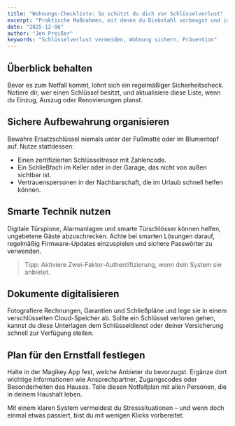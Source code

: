 ```yaml
---
title: "Wohnungs-Checkliste: So schützt du dich vor Schlüsselverlust"
excerpt: "Praktische Maßnahmen, mit denen du Diebstahl vorbeugst und im Ernstfall schnell Ersatzschlüssel zur Hand hast."
date: "2025-12-06"
author: "Jen Preißer"
keywords: "Schlüsselverlust vermeiden, Wohnung sichern, Prävention"
---
```


## Überblick behalten

Bevor es zum Notfall kommt, lohnt sich ein regelmäßiger Sicherheitscheck. Notiere dir, wer einen Schlüssel besitzt, und aktualisiere diese Liste, wenn du Einzug, Auszug oder Renovierungen planst.

## Sichere Aufbewahrung organisieren

Bewahre Ersatzschlüssel niemals unter der Fußmatte oder im Blumentopf auf. Nutze stattdessen:

- Einen zertifizierten Schlüsseltresor mit Zahlencode.
- Ein Schließfach im Keller oder in der Garage, das nicht von außen sichtbar ist.
- Vertrauenspersonen in der Nachbarschaft, die im Urlaub schnell helfen können.

## Smarte Technik nutzen

Digitale Türspione, Alarmanlagen und smarte Türschlösser können helfen, ungebetene Gäste abzuschrecken. Achte bei smarten Lösungen darauf, regelmäßig Firmware-Updates einzuspielen und sichere Passwörter zu verwenden.

> Tipp: Aktiviere Zwei-Faktor-Authentifizierung, wenn dein System sie anbietet.

## Dokumente digitalisieren

Fotografiere Rechnungen, Garantien und Schließpläne und lege sie in einem verschlüsselten Cloud-Speicher ab. Sollte ein Schlüssel verloren gehen, kannst du diese Unterlagen dem Schlüsseldienst oder deiner Versicherung schnell zur Verfügung stellen.

## Plan für den Ernstfall festlegen

Halte in der Magikey App fest, welche Anbieter du bevorzugst. Ergänze dort wichtige Informationen wie Ansprechpartner, Zugangscodes oder Besonderheiten des Hauses. Teile diesen Notfallplan mit allen Personen, die in deinem Haushalt leben.

Mit einem klaren System vermeidest du Stresssituationen – und wenn doch einmal etwas passiert, bist du mit wenigen Klicks vorbereitet.
